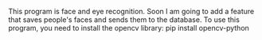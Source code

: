This program is face and eye recognition.
Soon I am going to add a feature that saves people's faces and sends them to the database.
To use this program, you need to install the opencv library:
pip install opencv-python
